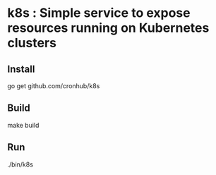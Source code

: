 # k8s : Simple service to expose resources running on Kubernetes clusters

## Install

go get github.com/cronhub/k8s

## Build

make build

## Run

./bin/k8s
